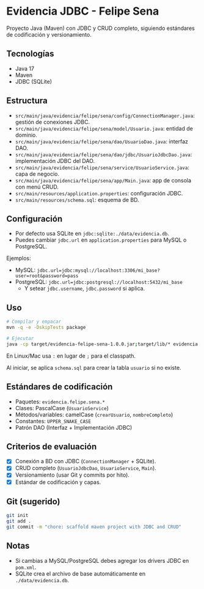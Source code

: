 # Evidencia JDBC - Felipe Sena

Proyecto Java (Maven) con JDBC y CRUD completo, siguiendo estándares de codificación y versionamiento.

## Tecnologías
- Java 17
- Maven
- JDBC (SQLite)

## Estructura
- `src/main/java/evidencia/felipe/sena/config/ConnectionManager.java`: gestión de conexiones JDBC.
- `src/main/java/evidencia/felipe/sena/model/Usuario.java`: entidad de dominio.
- `src/main/java/evidencia/felipe/sena/dao/UsuarioDao.java`: interfaz DAO.
- `src/main/java/evidencia/felipe/sena/dao/jdbc/UsuarioJdbcDao.java`: implementación JDBC del DAO.
- `src/main/java/evidencia/felipe/sena/service/UsuarioService.java`: capa de negocio.
- `src/main/java/evidencia/felipe/sena/app/Main.java`: app de consola con menú CRUD.
- `src/main/resources/application.properties`: configuración JDBC.
- `src/main/resources/schema.sql`: esquema de BD.

## Configuración
- Por defecto usa SQLite en `jdbc:sqlite:./data/evidencia.db`.
- Puedes cambiar `jdbc.url` en `application.properties` para MySQL o PostgreSQL.

Ejemplos:
- MySQL: `jdbc.url=jdbc:mysql://localhost:3306/mi_base?user=root&password=pass`
- PostgreSQL: `jdbc.url=jdbc:postgresql://localhost:5432/mi_base`
  - Y setear `jdbc.username`, `jdbc.password` si aplica.

## Uso
```bash
# Compilar y empacar
mvn -q -e -DskipTests package

# Ejecutar
java -cp target/evidencia-felipe-sena-1.0.0.jar;target/lib/* evidencia.felipe.sena.app.Main
```
En Linux/Mac usa `:` en lugar de `;` para el classpath.

Al iniciar, se aplica `schema.sql` para crear la tabla `usuario` si no existe.

## Estándares de codificación
- Paquetes: `evidencia.felipe.sena.*`
- Clases: PascalCase (`UsuarioService`)
- Métodos/variables: camelCase (`crearUsuario`, `nombreCompleto`)
- Constantes: `UPPER_SNAKE_CASE`
- Patrón DAO (Interfaz + Implementación JDBC)

## Criterios de evaluación
- [x] Conexión a BD con JDBC (`ConnectionManager` + SQLite).
- [x] CRUD completo (`UsuarioJdbcDao`, `UsuarioService`, `Main`).
- [x] Versionamiento (usar Git y commits por hito).
- [x] Estándar de codificación y capas.

## Git (sugerido)
```bash
git init
git add .
git commit -m "chore: scaffold maven project with JDBC and CRUD"
```

## Notas
- Si cambias a MySQL/PostgreSQL debes agregar los drivers JDBC en `pom.xml`.
- SQLite crea el archivo de base automáticamente en `./data/evidencia.db`.

